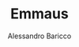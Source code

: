 ---
title: "Emmaus"
subtitle: ""
description: ""
layout: book
author: Alessandro Baricco
started: 2012-09-05
read: 2012-09-05
status: read
rating: 4
color: 
cover: 
pages: 139
progress: 0
link: 
---